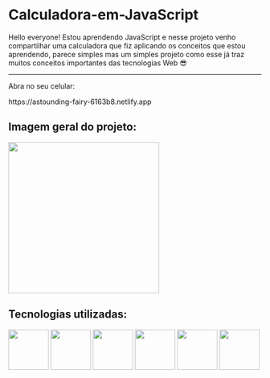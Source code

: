 
# Calculadora-em-JavaScript

<p>Hello everyone! Estou aprendendo JavaScript e nesse projeto venho compartilhar uma calculadora que fiz aplicando os conceitos que estou aprendendo, parece simples mas um simples projeto como esse já traz muitos conceitos importantes das tecnologias Web  😎</p>
<hr>

<p>Abra no seu celular:</p>https://astounding-fairy-6163b8.netlify.app
 <h2>Imagem geral do projeto:</h2>

<img width=300px src=https://user-images.githubusercontent.com/71677681/179631737-9584b747-dbc9-41de-8174-24e21b6070b3.jpg>

<h2>Tecnologias utilizadas:</h2>

<img width=80px src=https://user-images.githubusercontent.com/71677681/179632799-e65910ce-b6c1-4e13-bbcf-30edfc84def0.png>   <img width=80px src=https://user-images.githubusercontent.com/71677681/179632639-2c9b3782-6822-49f5-b807-7fa6b4677729.png> <img width=80px src=https://user-images.githubusercontent.com/71677681/179632888-19d060f3-2e8e-401f-8032-50b89ffa02c2.png>   <img width=80px src=https://user-images.githubusercontent.com/71677681/179633055-5160dd0f-03fc-47c5-9d54-924f886a6f55.png>  <img width=80px src=https://user-images.githubusercontent.com/71677681/179633130-64ac46c0-bb00-4835-9df4-c1b2e81e4940.png>  <img width=80px src=https://user-images.githubusercontent.com/71677681/179633206-60eedc36-7d23-4963-b02d-3d8015b305d0.png>

  





